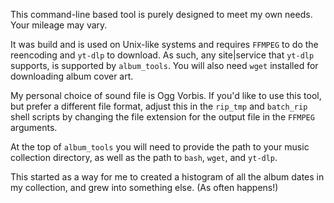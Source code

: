   This command-line based tool is purely designed to meet my own needs. Your mileage may vary.  
  
  It was build and is used on Unix-like systems and requires `FFMPEG` to do the reencoding and `yt-dlp` to download. As such, any site|service that `yt-dlp` supports, is supported by `album_tools`. You will also need `wget` installed for downloading album cover art.    
   
  My personal choice of sound file is Ogg Vorbis. If you'd like to use this tool, but prefer a different file format, adjust this in the `rip_tmp` and `batch_rip` shell scripts by changing the file extension for the output file in the `FFMPEG` arguments.   
     
  At the top of `album_tools` you will need to provide the path to your music collection directory, as well as the path to `bash`, `wget`, and `yt-dlp`.  

  This started as a way for me to created a histogram of all the album dates in my collection, and grew into something else. (As often happens!)

